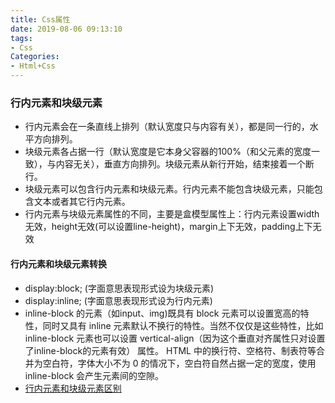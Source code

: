 ```yaml
---
title: Css属性
date: 2019-08-06 09:13:10
tags:
- Css
Categories:
- Html+Css
---
```


### 行内元素和块级元素
- 行内元素会在一条直线上排列（默认宽度只与内容有关），都是同一行的，水平方向排列。
- 块级元素各占据一行（默认宽度是它本身父容器的100%（和父元素的宽度一致），与内容无关），垂直方向排列。块级元素从新行开始，结束接着一个断行。
- 块级元素可以包含行内元素和块级元素。行内元素不能包含块级元素，只能包含文本或者其它行内元素。
- 行内元素与块级元素属性的不同，主要是盒模型属性上：行内元素设置width无效，height无效(可以设置line-height)，margin上下无效，padding上下无效

#### 行内元素和块级元素转换
- display:block; (字面意思表现形式设为块级元素)
- display:inline; (字面意思表现形式设为行内元素)
- inline-block 的元素（如input、img)既具有 block 元素可以设置宽高的特性，同时又具有 inline 元素默认不换行的特性。当然不仅仅是这些特性，比如 inline-block 元素也可以设置 vertical-align（因为这个垂直对齐属性只对设置了inline-block的元素有效） 属性。
HTML 中的换行符、空格符、制表符等合并为空白符，字体大小不为 0 的情况下，空白符自然占据一定的宽度，使用inline-block 会产生元素间的空隙。
- [行内元素和块级元素区别]("https://www.cnblogs.com/iceflorence/p/6626187.html")

